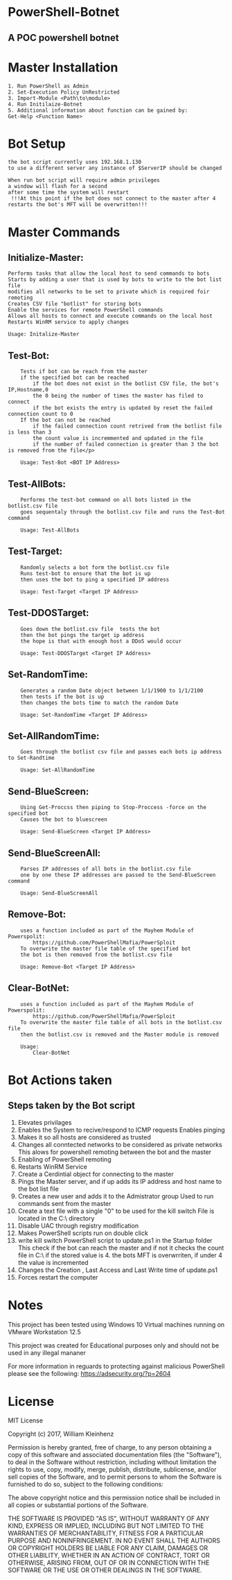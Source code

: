 # PowerShell-Botnet
## A POC powershell botnet


# Master Installation
	1. Run PowerShell as Admin
	2. Set-Execution Policy UnRestricted
	3. Import-Module <Path\to\module>
	4. Run Initilaize-Botnet
	5. Additional information about function can be gained by:
	Get-Help <Function Name>

# Bot Setup
	the bot script currently uses 192.168.1.130
	to use a different server any instance of $ServerIP should be changed

	When run bot script will require admin privileges
	a window will flash for a second
	after some time the system will restart
	 !!!At this point if the bot does not connect to the master after 4 restarts the bot's MFT will be overwritten!!!





# Master Commands
	
## Initialize-Master:
	Performs tasks that allow the local host to send commands to bots
	Starts by adding a user that is used by bots to write to the bot list file
	modifies all networks to be set to private which is required foir remoting
	Creates CSV file "botlist" for storing bots
	Enable the services for remote PowerShell commands
	Allows all hosts to connect and execute commands on the local host
	Restarts WinRM service to apply changes

	Usage: Initalize-Master

## Test-Bot:
		Tests if bot can be reach from the master 
		if the specified bot can be reached 
		    if the bot does not exist in the botlist CSV file, the bot's IP,Hostname,0
		    the 0 being the number of times the master has filed to connect
		    if the bot exists the entry is updated by reset the failed connection count to 0
		If the bot can not be reached
		    if the failed connection count retrived from the botlist file is less than 3
		    the count value is incremmented and updated in the file
		    if the number of failed connection is greater than 3 the bot is removed from the file</p>

		Usage: Test-Bot <BOT IP Address>

	
## Test-AllBots:
		Performs the test-bot command on all bots listed in the botlist.csv file
 		goes sequentaly through the botlist.csv file and runs the Test-Bot command

 		Usage: Test-AllBots
		
		
## Test-Target:
 		Randomly selects a bot form the botlist.csv file
		Runs test-bot to ensure that the bot is up
		then uses the bot to ping a specified IP address

		Usage: Test-Target <Target IP Address>


## Test-DDOSTarget:
		Goes down the botlist.csv file  tests the bot
		then the bot pings the target ip address
		the hope is that with enough host a DDoS would occur

		Usage: Test-DDOSTarget <Target IP Address>


## Set-RandomTime:
		Generates a random Date object between 1/1/1900 to 1/1/2100
		then tests if the bot is up 
		then changes the bots time to match the random Date

		Usage: Set-RandomTime <Target IP Address>

## Set-AllRandomTime:
		Goes through the botlist csv file and passes each bots ip address to Set-Randtime

		Usage: Set-AllRandomTime

## Send-BlueScreen:
		Using Get-Proccss then piping to Stop-Proccess -force on the specified bot 
		Causes the bot to bluescreen

		Usage: Send-BlueScreen <Target IP Address>

## Send-BlueScreenAll:
		Parses IP addresses of all bots in the botlist.csv file
		one by one these IP addresses are passed to the Send-BlueScreen command

		Usage: Send-BlueScreenAll

## Remove-Bot:
		uses a function included as part of the Mayhem Module of Powerspolit: 
			https://github.com/PowerShellMafia/PowerSploit
		To overwrite the master file table of the specified bot
		the bot is then removed from the botlist.csv file

		Usage: Remove-Bot <Target IP Address>

## Clear-BotNet:
		uses a function included as part of the Mayhem Module of Powerspolit:
			https://github.com/PowerShellMafia/PowerSploit
		To overwrite the master file table of all bots in the botlist.csv file
		then the botlist.csv is removed and the Master module is removed

		Usage:
			Clear-BotNet



# Bot Actions taken

## Steps taken by the Bot script
1. Elevates privilages
2. Enables the System to recive/respond to ICMP requests
	Enables pinging
3. Makes it so all hosts are considered as trusted
4. Changes all conntected networks to be considered as private networks
	This alows for powershell remoting between the bot and the master
5. Enabling of PowerShell remoting
6. Restarts WinRM Service 
7. Create a Cerdintial object for connecting to the master
8. Pings the Master server, and if up adds its IP address and host name to the bot list file
9. Creates a new user and adds it to the Admistrator group
	Used to run commands sent from the master
10. Create a text file with a single "0" to be used for the kill switch
	File is located in the C:\ directory
11. Disable UAC through registry modification
12. Makes PowerShell scripts run on double click
13. write kill switch PowerShell script to update.ps1 in the Startup folder
		This check if the bot can reach the master and if not it checks the count file in C:\ if the stored value is 4. the bots MFT is overwrriten, if under 4 the value is incremented
14. Changes the Creation , Last Access and Last Write time of update.ps1
15. Forces restart the computer


	








# Notes

This project has been tested using Windows 10 Virtual machines running on VMware Workstation 12.5

This project was created for Educational purposes only and should not be used in any illegal mananer

For more information in reguards to protecting against malicious PowerShell please see the following:
https://adsecurity.org/?p=2604


# License

MIT License

Copyright (c) 2017, William Kleinhenz

Permission is hereby granted, free of charge, to any person obtaining a copy
of this software and associated documentation files (the "Software"), to deal
in the Software without restriction, including without limitation the rights
to use, copy, modify, merge, publish, distribute, sublicense, and/or sell
copies of the Software, and to permit persons to whom the Software is
furnished to do so, subject to the following conditions:

The above copyright notice and this permission notice shall be included in all
copies or substantial portions of the Software.

THE SOFTWARE IS PROVIDED "AS IS", WITHOUT WARRANTY OF ANY KIND, EXPRESS OR
IMPLIED, INCLUDING BUT NOT LIMITED TO THE WARRANTIES OF MERCHANTABILITY,
FITNESS FOR A PARTICULAR PURPOSE AND NONINFRINGEMENT. IN NO EVENT SHALL THE
AUTHORS OR COPYRIGHT HOLDERS BE LIABLE FOR ANY CLAIM, DAMAGES OR OTHER
LIABILITY, WHETHER IN AN ACTION OF CONTRACT, TORT OR OTHERWISE, ARISING FROM,
OUT OF OR IN CONNECTION WITH THE SOFTWARE OR THE USE OR OTHER DEALINGS IN THE
SOFTWARE.
